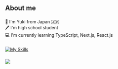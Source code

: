 <h2 align="left">About me</h2>

###

<p align="left">👋 I'm Yuki from Japan 🇯🇵<br>🖊 I'm high school student<br>💻 I'm currently learning TypeScript, Next.js, React.js</p>

###
[![My Skills](https://skillicons.dev/icons?i=py,js,ts,react,next,html,css,tailwindcss)](https://skillicons.dev)
###

![](http://github-profile-summary-cards.vercel.app/api/cards/profile-details?username=yuk228&theme=aura_dark) 

###

